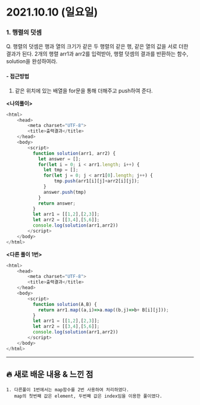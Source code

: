 # 2021.10.10 (일요일)
### **1. 행렬의 덧셈**

Q. 행렬의 덧셈은 행과 열의 크기가 같은 두 행렬의 같은 행, 같은 열의 값을 서로 더한 결과가 된다.
   2개의 행렬 arr1과 arr2를 입력받아, 행렬 덧셈의 결과를 반환하는 함수, solution을 완성하여라.


#### -  접근방법

1. 같은 위치에 있는 배열을 for문을 통해 더해주고 push하여 준다. 

**<나의풀이>**
```javascript
<html>
    <head>
        <meta charset="UTF-8">
        <title>출력결과</title>
    </head>
    <body>
        <script>
          function solution(arr1, arr2) {
            let answer = [];
            for(let i = 0; i < arr1.length; i++) {
              let tmp = [];
              for(let j = 0; j < arr1[0].length; j++) {
                  tmp.push(arr1[i][j]+arr2[i][j]);
              }
              answer.push(tmp)
            }
            return answer;
          }
          let arr1 = [[1,2],[2,3]];
          let arr2 = [[3,4],[5,6]];
          console.log(solution(arr1,arr2))
        </script>
    </body>
</html>
```

**<다른 풀이 1번>**
```javascript
<html>
    <head>
        <meta charset="UTF-8">
        <title>출력결과</title>
    </head>
    <body>
        <script>
          function solution(A,B) {
            return arr1.map((a,i)=>a.map((b,j)=>b+ B[i][j]));
          }
          let arr1 = [[1,2],[2,3]];
          let arr2 = [[3,4],[5,6]];
          console.log(solution(arr1,arr2))
        </script>
    </body>
</html>
```



---
##  **🔥 새로 배운 내용 & 느낀 점**

    1. 다른풀이 1번에서는 map함수를 2번 사용하여 처리하였다.
       map의 첫번째 값은 element, 두번째 값은 index임을 이용한 풀이였다.
